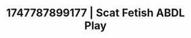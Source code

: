 ---
categories:
- Sultry voice
- Sultry laughter
- Raw connection
- Rough sex
- Teasing look
image: /assets/images/1747787899177.png
layout: post
seo:
  description: Featured content with artistic ABDL Play, Scat Fetish. HD images available.
  keywords: ABDL Play, Scat Fetish
  og_image: /assets/images/1747787899177.png
  schema_type: VisualArtwork
tags:
- ABDL Play
- '#1747787899177'
- Scat Fetish
title: 1747787899177 | Scat Fetish ABDL Play
---